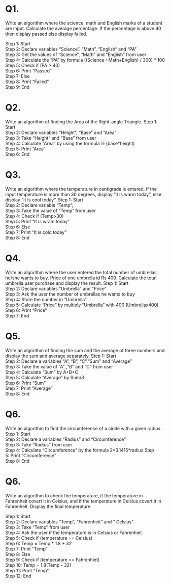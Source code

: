 <h1>Q1.</h1> Write an algorithm where the science, math and English marks of a student are input. Calculate the average percentage. If the percentage is above 40 then display passed else display failed.

Step 1: Start<br>
Step 2: Declare variables “Science”. “Math”,   “English” and “PA”<br>
Step 3: Get the values of “Science”, “Math” and “English” from user<br>
Step 4: Calculate the “PA” by formula ((Science +Math+English) / 300) * 100<br>
Step 5: Check if (PA > 40)<br>
Step 6: Print “Passed”<br>
Step 7: Else<br>
Step 8: Print “Failed”<br>
Step 9: End<br>


<h1>Q2.</h1> Write an algorithm of finding the Area of the Right-angle Triangle.
Step 1: Start<br>
Step 2: Declare variables “Height”, “Base” and “Area”<br>
Step 3: Take “Height” and “Base” from user<br>
Step 4: Calculate “Area” by using the formula ½ (base*height) <br>
Step 5: Print “Area” <br>
Step 6: End

<h1>Q3.</h1> Write an algorithm where the temperature in centigrade is entered. If the input temperature is more than 30 degrees, display “it is warm today”, else display “It is cool today”.
Step 1: Start<br>
Step 2: Declare variable “Temp”;<br>
Step 3: Take the value of “Temp” from user<br>
Step 4: Check if (Temp>30)<br>
Step 5: Print “It is wram today”<br>
Step 6: Else<br>
Step 7: Print “It is cold today”<br>
Step 8: End<br>

<h1>Q4.</h1> Write an algorithm where the user entered the total number of umbrellas, he/she wants to buy. Price of one umbrella id Rs 400. Calculate the total umbrella user purchase and display the result.
Step 1: Start<br>
Step 2: Declare variables “Umbrella” and “Price”<br>
Step 3: Ask the user the number of umbrellas he wants to buy<br>
Step 4: Store the number in “Umbrella” <br>
Step 5: Calculate “Price” by multiply “Umbrella” with 400 (Umbrellax400)<br>
Step 6: Print “Price”<br>
Step 7: End<br>

<h1>Q5.</h1> Write an algorithm of finding the sum and the average of three numbers and display the sum and average separately.
Step 1: Start<br>
Step 2: Declare a variables “A”, “B”, “C”,“Sum” and “Average”<br>
Step 3: Take the value of “A” ,“B” and “C” from user<br>
Step 4: Calculate “Sum” by A+B+C<br>
Step 5: Calculate “Average” by Sum/3<br>
Step 6: Print “Sum”<br>
Step 7: Print “Average”<br>
Step 8: End

<h1>Q6.</h1> Write an algorithm to find the circumference of a circle with a given radius.
Step 1: Start<br>
Step 2: Declare a variables “Radius” and “Circumference”<br>
Step 3: Take “Radius” from user<br>
Step 4: Calculate “Circumference” by the formula 2*3.1415*radius
Step 5: Print “Circumference”<br>
Step 8: End


<h1>Q6.</h1> Write an algorithm to check the temperature, if the temperature in Fahrenheit covert it in Celsius, and if the temperature in Celsius covert it in Fahrenheit. Display the final temperature.

Step 1: Start<br>
Step 2: Declare variables “Temp”, “Fahrenheit” and “ Celsius”<br>
Step 3: Take “Temp” from user<br>
Step 4: Ask the user if the temperature is in Celsius or Fahrenhiet<br>
Step 5: Check if (temperature == Celsius)<br>
Step 6: Temp = Temp * 1.8 + 32<br>
Step 7: Print “Temp”<br>
Step 8: Else<br>
Step 9: Check if (temperature == Fahrenhiet)<br>
Step 10: Temp = 1.8(Temp - 32)<br>
Step 11: Print “Temp”<br>
Step 12: End






